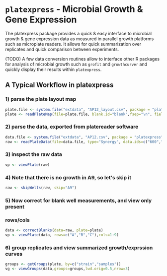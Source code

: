 # `platexpress` - Microbial Growth & Gene Expression


The platexpress package provides a quick & easy interface to microbial
growth & gene expression data as measured in parallel growth platforms
such as microplate readers. It allows for quick summarization over
replicates and quick comparison between experiments.

(TODO) A few data conversion routines allow to interface other R
packages for analysis of microbial growth such as `grofit` and
`growthcurver` and quickly display their results within `platexpress`.


## A Typical Workflow in platexpress
### 1) parse the plate layout map

```R
plate.file <- system.file("extdata", "AP12_layout.csv", package = "platexpress")
plate <- readPlateMap(file=plate.file, blank.id="blank",fsep="\n", fields=c("strain","samples"))
```

### 2) parse the data, exported from platereader software

```R
data.file <- system.file("extdata", "AP12.csv", package = "platexpress")
raw <- readPlateData(file=data.file, type="Synergy", data.ids=c("600","YFP_50:500,535"), dec=",")
```

### 3) inspect the raw data

```R
vp <- viewPlate(raw)
```

### 4) Note that there is no growth in A9, so let's skip it

```R
raw <- skipWells(raw, skip="A9")
```

### 5) Now correct for blank well measurements, and view only present
### rows/cols

```R
data <- correctBlanks(data=raw, plate=plate)
vp <- viewPlate(data, rows=c("A","B","C"),cols=1:9)
```

### 6) group replicates and view summarized growth/exprssion curves

```R
groups <- getGroups(plate, by=c("strain","samples"))
vg <- viewGroups(data,groups=groups,lwd.orig=0.5,nrow=3)
```
